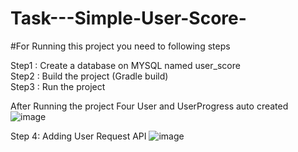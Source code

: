 # Task---Simple-User-Score-

#For Running this project you need to following steps <br />

Step1 : Create a database on MYSQL named user_score <br />
Step2 : Build the project (Gradle build) <br />
Step3 : Run the project

After Running the project Four User and UserProgress auto created
![image](https://user-images.githubusercontent.com/70557643/148155845-73201b4d-fcca-474f-84a8-b54f0551c37d.png) </br>

Step 4:  Adding User Request API
![image](https://user-images.githubusercontent.com/70557643/148156301-86696c25-c436-4fcb-9d03-d2ca7eee8bdc.png) </br>




